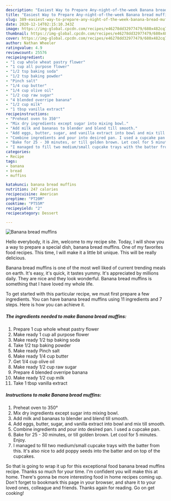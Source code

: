 ```yaml
---
description: "Easiest Way to Prepare Any-night-of-the-week Banana bread muffins"
title: "Easiest Way to Prepare Any-night-of-the-week Banana bread muffins"
slug: 389-easiest-way-to-prepare-any-night-of-the-week-banana-bread-muffins
date: 2020-12-14T02:15:10.343Z
image: https://img-global.cpcdn.com/recipes/e46278dd32977479/680x482cq70/banana-bread-muffins-recipe-main-photo.jpg
thumbnail: https://img-global.cpcdn.com/recipes/e46278dd32977479/680x482cq70/banana-bread-muffins-recipe-main-photo.jpg
cover: https://img-global.cpcdn.com/recipes/e46278dd32977479/680x482cq70/banana-bread-muffins-recipe-main-photo.jpg
author: Nathan Wheeler
ratingvalue: 4.9
reviewcount: 25576
recipeingredient:
- "1 cup whole wheat pastry flower"
- "1 cup all purpose flower"
- "1/2 tsp baking soda"
- "1/2 tsp baking powder"
- "Pinch salt"
- "1/4 cup butter"
- "1/4 cup olive oil"
- "1/2 cup raw sugar"
- "4 blended overripe banana"
- "1/2 cup milk"
- "1 tbsp vanilla extract"
recipeinstructions:
- "Preheat oven to 350°"
- "Mix dry ingredients except sugar into mixing bowl."
- "Add milk and bananas to blender and blend till smooth."
- "Add eggs, butter, sugar, and vanilla extract into bowl and mix till smooth."
- "Combine ingredients and pour into desired pan. I used a cupcake pan."
- "Bake for 25 - 30 minutes, or till golden brown. Let cool for 5 minutes. Enjoy."
- "I managed to fill two medium/small cupcake trays with the batter from this. It&#39;s also nice to add poppy seeds into the batter and on top of the cupcakes."
categories:
- Recipe
tags:
- banana
- bread
- muffins

katakunci: banana bread muffins 
nutrition: 247 calories
recipecuisine: American
preptime: "PT20M"
cooktime: "PT55M"
recipeyield: "2"
recipecategory: Dessert

---
```



![Banana bread muffins](https://img-global.cpcdn.com/recipes/e46278dd32977479/680x482cq70/banana-bread-muffins-recipe-main-photo.jpg)

Hello everybody, it is Jim, welcome to my recipe site. Today, I will show you a way to prepare a special dish, banana bread muffins. One of my favorites food recipes. This time, I will make it a little bit unique. This will be really delicious.

Banana bread muffins is one of the most well liked of current trending meals on earth. It's easy, it's quick, it tastes yummy. It's appreciated by millions daily. They are nice and they look wonderful. Banana bread muffins is something that I have loved my whole life.




To get started with this particular recipe, we must first prepare a few ingredients. You can have banana bread muffins using 11 ingredients and 7 steps. Here is how you can achieve it.

<!--inarticleads1-->

##### The ingredients needed to make Banana bread muffins:

1. Prepare 1 cup whole wheat pastry flower
1. Make ready 1 cup all purpose flower
1. Make ready 1/2 tsp baking soda
1. Take 1/2 tsp baking powder
1. Make ready Pinch salt
1. Make ready 1/4 cup butter
1. Get 1/4 cup olive oil
1. Make ready 1/2 cup raw sugar
1. Prepare 4 blended overripe banana
1. Make ready 1/2 cup milk
1. Take 1 tbsp vanilla extract




<!--inarticleads2-->

##### Instructions to make Banana bread muffins:

1. Preheat oven to 350°
1. Mix dry ingredients except sugar into mixing bowl.
1. Add milk and bananas to blender and blend till smooth.
1. Add eggs, butter, sugar, and vanilla extract into bowl and mix till smooth.
1. Combine ingredients and pour into desired pan. I used a cupcake pan.
1. Bake for 25 - 30 minutes, or till golden brown. Let cool for 5 minutes. Enjoy.
1. I managed to fill two medium/small cupcake trays with the batter from this. It&#39;s also nice to add poppy seeds into the batter and on top of the cupcakes.




So that is going to wrap it up for this exceptional food banana bread muffins recipe. Thanks so much for your time. I'm confident you will make this at home. There's gonna be more interesting food in home recipes coming up. Don't forget to bookmark this page in your browser, and share it to your loved ones, colleague and friends. Thanks again for reading. Go on get cooking!
